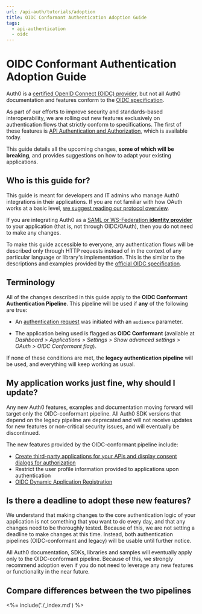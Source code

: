 ```yaml
---
url: /api-auth/tutorials/adoption
title: OIDC Conformant Authentication Adoption Guide
tags:
  - api-authentication
  - oidc
---
```


# OIDC Conformant Authentication Adoption Guide

Auth0 is a [certified OpenID Connect (OIDC) provider](http://openid.net/certification/), but not all Auth0 documentation and features conform to the [OIDC specification](http://openid.net/specs/openid-connect-core-1_0.html).

As part of our efforts to improve security and standards-based interoperability, we are rolling out new features exclusively on authentication flows that strictly conform to specifications. The first of these features is [API Authentication and Authorization](/api-auth), which is available today.

This guide details all the upcoming changes, **some of which will be breaking**, and provides suggestions on how to adapt your existing applications.

## Who is this guide for?

This guide is meant for developers and IT admins who manage Auth0 integrations in their applications. If you are not familiar with how OAuth works at a basic level, [we suggest reading our protocol overview](/protocols/oauth2).

If you are integrating Auth0 as a [SAML or WS-Federation **identity provider**](/saml-idp-generic) to your application (that is, not through OIDC/OAuth), then you do not need to make any changes.

To make this guide accessible to everyone, any authentication flows will be described only through HTTP requests instead of in the context of any particular language or library's implementation. This is the similar to the descriptions and examples provided by the [official OIDC specification](https://openid.net/specs/openid-connect-core-1_0.html).

## Terminology

All of the changes described in this guide apply to the **OIDC Conformant Authentication Pipeline**. This pipeline will be used if **any** of the following are true:

-   An [authentication request](/api/authentication#social) was initiated with an `audience` parameter.

-   The application being used is flagged as **OIDC Conformant** (available at _Dashboard > Applications > Settings > Show advanced settings > OAuth > OIDC Conformant flag_).

If none of these conditions are met, the **legacy authentication pipeline** will be used, and everything will keep working as usual.

## My application works just fine, why should I update?

Any new Auth0 features, examples and documentation moving forward will target only the OIDC-conformant pipeline. All Auth0 SDK versions that depend on the legacy pipeline are deprecated and will not receive updates for new features or non-critical security issues, and will eventually be discontinued.

The new features provided by the OIDC-conformant pipeline include:

* [Create third-party applications for your APIs and display consent dialogs for authorization](/api-auth/user-consent)
* Restrict the user profile information provided to applications upon authentication
* [OIDC Dynamic Application Registration](/api-auth/dynamic-application-registration)

## Is there a deadline to adopt these new features?

We understand that making changes to the core authentication logic of your application is not something that you want to do every day, and that any changes need to be thoroughly tested. Because of this, we are not setting a deadline to make changes at this time. Instead, both authentication pipelines (OIDC-conformant and legacy) will be usable until further notice.

All Auth0 documentation, SDKs, libraries and samples will eventually apply only to the OIDC-conformant pipeline. Because of this, we strongly recommend adoption even if you do not need to leverage any new features or functionality in the near future.

## Compare differences between the two pipelines

<%= include('./_index.md') %>
